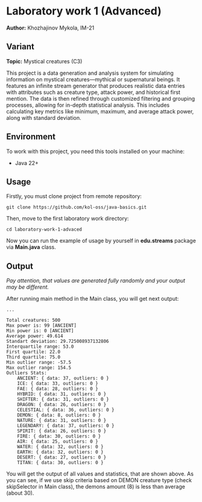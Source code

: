 # Laboratory work 1 (Advanced)

**Author:** Khozhajinov Mykola, IM-21

## Variant

**Topic:** Mystical creatures (C3)

This project is a data generation and analysis system for simulating information on mystical creatures—mythical or supernatural beings. It features an infinite stream generator that produces realistic data entries with attributes such as creature type, attack power, and historical first mention. The data is then refined through customized filtering and grouping processes, allowing for in-depth statistical analysis. This includes calculating key metrics like minimum, maximum, and average attack power, along with standard deviation.

## Environment

To work with this project, you need this tools installed on your machine:
* Java 22+

## Usage

Firstly, you must clone project from remote repository:

`git clone https://github.com/kol-oss/java-basics.git`

Then, move to the first laboratory work directory:

`cd laboratory-work-1-advaced`

Now you can run the example of usage by yourself in **edu.streams** package via **Main.java** class.

## Output

_Pay attention, that values are generated fully randomly and your output may be different._

After running main method in the Main class, you will get next output:

```shell
...

Total creatures: 500
Max power is: 99 [ANCIENT]
Min power is: 0 [ANCIENT]
Average power: 49.614
Standart deviation: 29.725008937132806
Interquartile range: 53.0
First quartile: 22.0
Third quartile: 75.0
Min outlier range: -57.5
Max outlier range: 154.5
Outliers Stats:
	ANCIENT: { data: 37, outliers: 0 }
	ICE: { data: 33, outliers: 0 }
	FAE: { data: 28, outliers: 0 }
	HYBRID: { data: 31, outliers: 0 }
	SHIFTER: { data: 31, outliers: 0 }
	DRAGON: { data: 26, outliers: 0 }
	CELESTIAL: { data: 36, outliers: 0 }
	DEMON: { data: 8, outliers: 0 }
	NATURE: { data: 31, outliers: 0 }
	LEGENDARY: { data: 37, outliers: 0 }
	SPIRIT: { data: 26, outliers: 0 }
	FIRE: { data: 30, outliers: 0 }
	AIR: { data: 25, outliers: 0 }
	WATER: { data: 32, outliers: 0 }
	EARTH: { data: 32, outliers: 0 }
	DESERT: { data: 27, outliers: 0 }
	TITAN: { data: 30, outliers: 0 }
```

You will get the output of all values and statistics, that are shown above. As you can see, if we use skip criteria based on DEMON creature type (check skipSelector in Main class), the demons amount (8) is less than average (about 30).